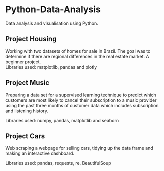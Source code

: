 # Python-Data-Analysis
Data analysis and visualisation using Python. 

## Project Housing

Working with two datasets of homes for sale in Brazil. The goal was to determine if there are regional differences in the real estate market. A beginner project.  
Libraries used: matplotlib, pandas and plotly

## Project Music

Preparing a data set for a supervised learning technique to predict which customers are most likely to cancel their subscription to a music provider using the past three months of customer data which includes subscription and listening history. 

Libraries used: numpy, pandas, matplotlib and seaborn

## Project Cars

Web scraping a webpage for selling cars, tidying up the data frame and making an interactive dashboard.

Libraries used: pandas, requests, re, BeautifulSoup 
